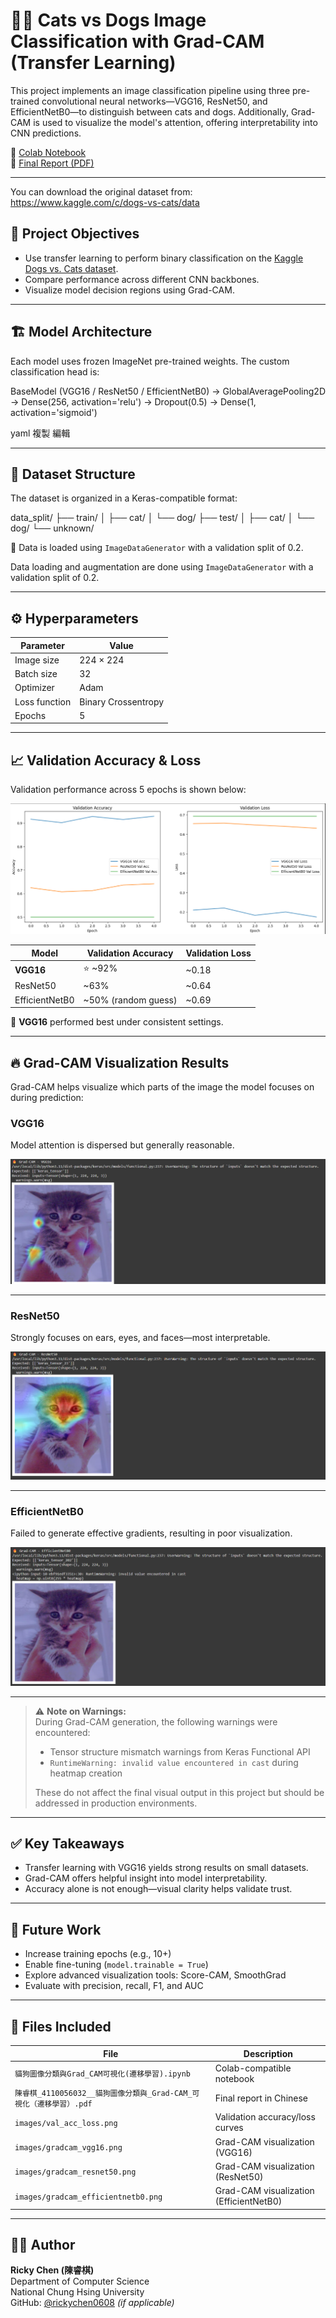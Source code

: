 # 🐶🐱 Cats vs Dogs Image Classification with Grad-CAM (Transfer Learning)

This project implements an image classification pipeline using three pre-trained convolutional neural networks—VGG16, ResNet50, and EfficientNetB0—to distinguish between cats and dogs. Additionally, Grad-CAM is used to visualize the model's attention, offering interpretability into CNN predictions.

🔗 [Colab Notebook](https://colab.research.google.com/drive/17PYINngnSAgwxXo80VTIR4hMO42r0Kq7?usp=sharing)  
📄 [Final Report (PDF)](./陳睿棋_4110056032__貓狗圖像分類與_Grad-CAM_可視化（遷移學習）.pdf)

---

You can download the original dataset from:
https://www.kaggle.com/c/dogs-vs-cats/data


## 🎯 Project Objectives

- Use transfer learning to perform binary classification on the [Kaggle Dogs vs. Cats dataset](https://www.kaggle.com/c/dogs-vs-cats).
- Compare performance across different CNN backbones.
- Visualize model decision regions using Grad-CAM.

---

## 🏗️ Model Architecture

Each model uses frozen ImageNet pre-trained weights. The custom classification head is:

BaseModel (VGG16 / ResNet50 / EfficientNetB0)
→ GlobalAveragePooling2D
→ Dense(256, activation='relu')
→ Dropout(0.5)
→ Dense(1, activation='sigmoid')

yaml
複製
編輯

---

## 📂 Dataset Structure

The dataset is organized in a Keras-compatible format:

data_split/
├── train/
│   ├── cat/
│   └── dog/
├── test/
│   ├── cat/
│   └── dog/
└── unknown/

🔹 Data is loaded using `ImageDataGenerator` with a validation split of 0.2.




Data loading and augmentation are done using `ImageDataGenerator` with a validation split of 0.2.

---

## ⚙️ Hyperparameters

| Parameter        | Value              |
|------------------|--------------------|
| Image size       | 224 × 224          |
| Batch size       | 32                 |
| Optimizer        | Adam               |
| Loss function    | Binary Crossentropy|
| Epochs           | 5                  |

---

## 📈 Validation Accuracy & Loss

Validation performance across 5 epochs is shown below:

![Validation Curves](images/val_acc_loss.png)

| Model          | Validation Accuracy | Validation Loss |
|----------------|---------------------|-----------------|
| **VGG16**      | ⭐ ~92%              | ~0.18           |
| ResNet50       | ~63%                | ~0.64           |
| EfficientNetB0 | ~50% (random guess) | ~0.69           |

📌 **VGG16** performed best under consistent settings.

---

## 🔥 Grad-CAM Visualization Results

Grad-CAM helps visualize which parts of the image the model focuses on during prediction:

### VGG16  
Model attention is dispersed but generally reasonable.

![Grad-CAM VGG16](images/gradcam_vgg16.png)

---

### ResNet50  
Strongly focuses on ears, eyes, and faces—most interpretable.

![Grad-CAM ResNet50](images/gradcam_resnet50.png)

---

### EfficientNetB0  
Failed to generate effective gradients, resulting in poor visualization.

![Grad-CAM EfficientNetB0](images/gradcam_efficientnetb0.png)

---

> ⚠️ **Note on Warnings:**  
> During Grad-CAM generation, the following warnings were encountered:
>
> - Tensor structure mismatch warnings from Keras Functional API  
> - `RuntimeWarning: invalid value encountered in cast` during heatmap creation  
>
> These do not affect the final visual output in this project but should be addressed in production environments.

---

## ✅ Key Takeaways

- Transfer learning with VGG16 yields strong results on small datasets.
- Grad-CAM offers helpful insight into model interpretability.
- Accuracy alone is not enough—visual clarity helps validate trust.

---

## 🔄 Future Work

- Increase training epochs (e.g., 10+)
- Enable fine-tuning (`model.trainable = True`)
- Explore advanced visualization tools: Score-CAM, SmoothGrad
- Evaluate with precision, recall, F1, and AUC

---

## 📁 Files Included

| File | Description |
|------|-------------|
| `貓狗圖像分類與Grad_CAM可視化(遷移學習).ipynb` | Colab-compatible notebook |
| `陳睿棋_4110056032__貓狗圖像分類與_Grad-CAM_可視化（遷移學習）.pdf` | Final report in Chinese |
| `images/val_acc_loss.png` | Validation accuracy/loss curves |
| `images/gradcam_vgg16.png` | Grad-CAM visualization (VGG16) |
| `images/gradcam_resnet50.png` | Grad-CAM visualization (ResNet50) |
| `images/gradcam_efficientnetb0.png` | Grad-CAM visualization (EfficientNetB0) |

---

## 👨‍💻 Author

**Ricky Chen (陳睿棋)**  
Department of Computer Science  
National Chung Hsing University  
GitHub: [@rickychen0608](https://github.com/rickychen0608) *(if applicable)*
